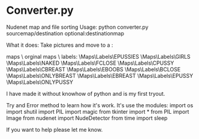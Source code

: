 # Converter.py
Nudenet map and file sorting
Usage:
python converter.py sourcemap/destination optional:destinationmap 

What it does:
Take pictures and move to a :


maps \ orginal
maps \ labels: 
\Maps\Labels\EPUSSIES
\Maps\Labels\GIRLS
\Maps\Labels\NAKED
\Maps\Labels\FCLOSE
\Maps\Labels\CPUSSY
\Maps\Labels\CBREAST
\Maps\Labels\EBOOBS
\Maps\Labels\BCLOSE
\Maps\Labels\ONLYBREAST
\Maps\Labels\EBREAST
\Maps\Labels\EPUSSY
\Maps\Labels\ONLYPUSSY

I have made it without knowhow of python and is my first tryout.

Try and Error method to learn how it's work.
It's use the modules:
import os
import shutil
import PIL
import magic
from tkinter import *
from PIL import Image
from nudenet import NudeDetector
from time import sleep

If you want to help please let me know.
